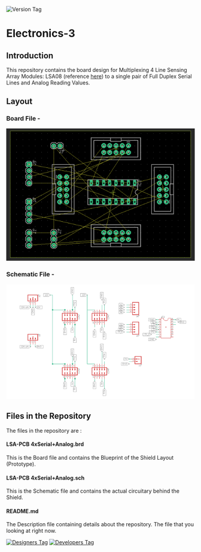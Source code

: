 ![Version Tag](https://img.shields.io/badge/Version-1.0.0-blue.svg)

# Electronics-3

## Introduction
This repository contains the board design for Multiplexing 4 Line Sensing Array Modules: LSA08 (reference [here](https://www.cytron.io/p-lsa08)) to a single pair of Full Duplex Serial Lines and Analog Reading Values.

## Layout

### Board File -

![Image1](./brd.PNG)

### Schematic File -

![Image2](./sch.PNG)

## Files in the Repository
The files in the repository are :

#### LSA-PCB 4xSerial+Analog.brd
This is the Board file and contains the Blueprint of the Shield Layout (Prototype).

#### LSA-PCB 4xSerial+Analog.sch
This is the Schematic file and contains the actual circuitary behind the Shield.

#### README.md
The Description file containing details about the repository. The file that you looking at right now.

[![Designers Tag](https://img.shields.io/badge/Designer-BeamingBear-green.svg)](https://github.com/BeamingBear)
[![Developers Tag](https://img.shields.io/badge/Developer-shashank3199-red.svg)](https://github.com/shashank3199)
